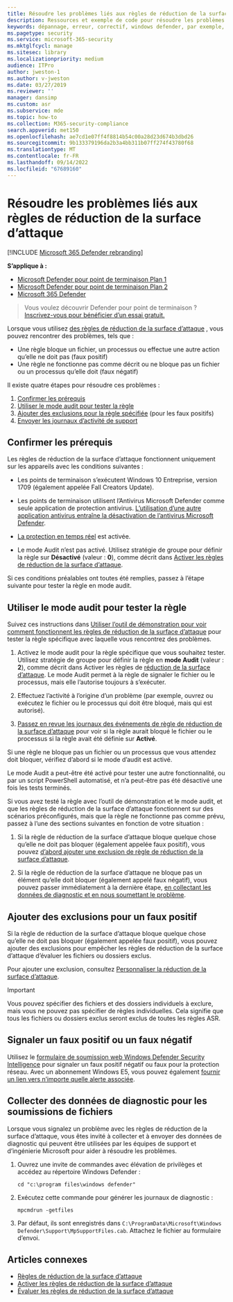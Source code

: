 ```yaml
---
title: Résoudre les problèmes liés aux règles de réduction de la surface d’attaque
description: Ressources et exemple de code pour résoudre les problèmes liés aux règles de réduction de la surface d’attaque dans Microsoft Defender pour point de terminaison.
keywords: dépannage, erreur, correctif, windows defender, par exemple, asr, règles, hanches, résolution des problèmes, audit, exclusion, faux positif, cassé, blocage, Microsoft Defender pour point de terminaison
ms.pagetype: security
ms.service: microsoft-365-security
ms.mktglfcycl: manage
ms.sitesec: library
ms.localizationpriority: medium
audience: ITPro
author: jweston-1
ms.author: v-jweston
ms.date: 03/27/2019
ms.reviewer: ''
manager: dansimp
ms.custom: asr
ms.subservice: mde
ms.topic: how-to
ms.collection: M365-security-compliance
search.appverid: met150
ms.openlocfilehash: ae7cd1e07ff4f8814b54c00a28d23d674b3dbd26
ms.sourcegitcommit: 9b133379196da2b3a4bb311b07ff274f43780f68
ms.translationtype: MT
ms.contentlocale: fr-FR
ms.lasthandoff: 09/14/2022
ms.locfileid: "67689160"
---
```

# <a name="troubleshoot-attack-surface-reduction-rules"></a>Résoudre les problèmes liés aux règles de réduction de la surface d’attaque

[!INCLUDE [Microsoft 365 Defender rebranding](../../includes/microsoft-defender.md)]


**S’applique à :**
- [Microsoft Defender pour point de terminaison Plan 1](https://go.microsoft.com/fwlink/?linkid=2154037)
- [Microsoft Defender pour point de terminaison Plan 2](https://go.microsoft.com/fwlink/?linkid=2154037)
- [Microsoft 365 Defender](https://go.microsoft.com/fwlink/?linkid=2118804)

> Vous voulez découvrir Defender pour point de terminaison ? [Inscrivez-vous pour bénéficier d’un essai gratuit.](https://signup.microsoft.com/create-account/signup?products=7f379fee-c4f9-4278-b0a1-e4c8c2fcdf7e&ru=https://aka.ms/MDEp2OpenTrial?ocid=docs-wdatp-pullalerts-abovefoldlink)

Lorsque vous utilisez [des règles de réduction de la surface d’attaque](attack-surface-reduction.md) , vous pouvez rencontrer des problèmes, tels que :

- Une règle bloque un fichier, un processus ou effectue une autre action qu’elle ne doit pas (faux positif)
- Une règle ne fonctionne pas comme décrit ou ne bloque pas un fichier ou un processus qu’elle doit (faux négatif)

Il existe quatre étapes pour résoudre ces problèmes :

1. [Confirmer les prérequis](#confirm-prerequisites)
2. [Utiliser le mode audit pour tester la règle](#use-audit-mode-to-test-the-rule)
3. [Ajouter des exclusions pour la règle spécifiée](#add-exclusions-for-a-false-positive) (pour les faux positifs)
4. [Envoyer les journaux d’activité de support](#collect-diagnostic-data-for-file-submissions)

## <a name="confirm-prerequisites"></a>Confirmer les prérequis

Les règles de réduction de la surface d’attaque fonctionnent uniquement sur les appareils avec les conditions suivantes :

- Les points de terminaison s’exécutent Windows 10 Entreprise, version 1709 (également appelée Fall Creators Update).

- Les points de terminaison utilisent l’Antivirus Microsoft Defender comme seule application de protection antivirus. [L’utilisation d’une autre application antivirus entraîne la désactivation de l’antivirus Microsoft Defender](/windows/security/threat-protection/microsoft-defender-antivirus/microsoft-defender-antivirus-compatibility).

- [La protection en temps réel](/windows/security/threat-protection/microsoft-defender-antivirus/configure-real-time-protection-microsoft-defender-antivirus) est activée.

- Le mode Audit n’est pas activé. Utilisez stratégie de groupe pour définir la règle sur **Désactivé** (valeur : **0**), comme décrit dans [Activer les règles de réduction de la surface d’attaque](enable-attack-surface-reduction.md).

Si ces conditions préalables ont toutes été remplies, passez à l’étape suivante pour tester la règle en mode audit.

## <a name="use-audit-mode-to-test-the-rule"></a>Utiliser le mode audit pour tester la règle

Suivez ces instructions dans [Utiliser l’outil de démonstration pour voir comment fonctionnent les règles de réduction de la surface d’attaque](evaluate-attack-surface-reduction.md) pour tester la règle spécifique avec laquelle vous rencontrez des problèmes.

1. Activez le mode audit pour la règle spécifique que vous souhaitez tester. Utilisez stratégie de groupe pour définir la règle en **mode Audit** (valeur : **2**), comme décrit dans Activer les règles de [réduction de la surface d’attaque](enable-attack-surface-reduction.md). Le mode Audit permet à la règle de signaler le fichier ou le processus, mais elle l’autorise toujours à s’exécuter.

2. Effectuez l’activité à l’origine d’un problème (par exemple, ouvrez ou exécutez le fichier ou le processus qui doit être bloqué, mais qui est autorisé).

3. [Passez en revue les journaux des événements de règle de réduction de la surface d’attaque](attack-surface-reduction.md) pour voir si la règle aurait bloqué le fichier ou le processus si la règle avait été définie sur **Activé**.

Si une règle ne bloque pas un fichier ou un processus que vous attendez doit bloquer, vérifiez d’abord si le mode d’audit est activé.

Le mode Audit a peut-être été activé pour tester une autre fonctionnalité, ou par un script PowerShell automatisé, et n’a peut-être pas été désactivé une fois les tests terminés.

Si vous avez testé la règle avec l’outil de démonstration et le mode audit, et que les règles de réduction de la surface d’attaque fonctionnent sur des scénarios préconfigurés, mais que la règle ne fonctionne pas comme prévu, passez à l’une des sections suivantes en fonction de votre situation :

1. Si la règle de réduction de la surface d’attaque bloque quelque chose qu’elle ne doit pas bloquer (également appelée faux positif), vous pouvez [d’abord ajouter une exclusion de règle de réduction de la surface d’attaque](#add-exclusions-for-a-false-positive).

2. Si la règle de réduction de la surface d’attaque ne bloque pas un élément qu’elle doit bloquer (également appelé faux négatif), vous pouvez passer immédiatement à la dernière étape, [en collectant les données de diagnostic et en nous soumettant le problème](#collect-diagnostic-data-for-file-submissions).

## <a name="add-exclusions-for-a-false-positive"></a>Ajouter des exclusions pour un faux positif

Si la règle de réduction de la surface d’attaque bloque quelque chose qu’elle ne doit pas bloquer (également appelée faux positif), vous pouvez ajouter des exclusions pour empêcher les règles de réduction de la surface d’attaque d’évaluer les fichiers ou dossiers exclus.

Pour ajouter une exclusion, consultez [Personnaliser la réduction de la surface d’attaque](attack-surface-reduction-rules-deployment-implement.md#customize-attack-surface-reduction-rules).

> [!IMPORTANT]
> Vous pouvez spécifier des fichiers et des dossiers individuels à exclure, mais vous ne pouvez pas spécifier de règles individuelles.
> Cela signifie que tous les fichiers ou dossiers exclus seront exclus de toutes les règles ASR.

## <a name="report-a-false-positive-or-false-negative"></a>Signaler un faux positif ou un faux négatif

Utilisez le [formulaire de soumission web Windows Defender Security Intelligence](https://www.microsoft.com/wdsi/support/report-exploit-guard) pour signaler un faux positif négatif ou faux pour la protection réseau. Avec un abonnement Windows E5, vous pouvez également [fournir un lien vers n’importe quelle alerte associée](alerts-queue.md).

## <a name="collect-diagnostic-data-for-file-submissions"></a>Collecter des données de diagnostic pour les soumissions de fichiers

Lorsque vous signalez un problème avec les règles de réduction de la surface d’attaque, vous êtes invité à collecter et à envoyer des données de diagnostic qui peuvent être utilisées par les équipes de support et d’ingénierie Microsoft pour aider à résoudre les problèmes.

1. Ouvrez une invite de commandes avec élévation de privilèges et accédez au répertoire Windows Defender :

   ```console
   cd "c:\program files\windows defender"
   ```

2. Exécutez cette commande pour générer les journaux de diagnostic :

   ```console
   mpcmdrun -getfiles
   ```

3. Par défaut, ils sont enregistrés dans `C:\ProgramData\Microsoft\Windows Defender\Support\MpSupportFiles.cab`. Attachez le fichier au formulaire d’envoi.

## <a name="related-articles"></a>Articles connexes

- [Règles de réduction de la surface d’attaque](attack-surface-reduction.md)
- [Activer les règles de réduction de la surface d’attaque](enable-attack-surface-reduction.md)
- [Évaluer les règles de réduction de la surface d’attaque](evaluate-attack-surface-reduction.md)
